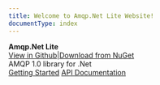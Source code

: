 ```yaml
---
title: Welcome to Amqp.Net Lite Website!
documentType: index
---
```

<div class="hero">
  <div class="wrap">
    <div class="text">
      <strong>Amqp.Net Lite</strong>
    </div>
    <div class="buttons-unit-small">
      <a class="github-link" href="https://github.com/azure/amqpnetlite">View in Github</a><span>|</span><a class="github-link" href="https://nuget.org/packages/amqpnetlite">Download from NuGet</a>
    </div>
    <div class="minitext">
    AMQP 1.0 library for .Net
    </div>
    <div class="buttons-unit">
      <a href="articles/summary.md" class="button">Getting Started</a>
      <a href="api/Amqp.yml" class="button">API Documentation</a>
    </div>
  </div>
</div>


